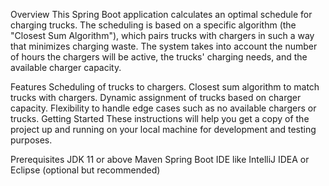 Overview
This Spring Boot application calculates an optimal schedule for charging trucks. The scheduling is based on a specific algorithm (the "Closest Sum Algorithm"), which pairs trucks with chargers in such a way that minimizes charging waste. The system takes into account the number of hours the chargers will be active, the trucks' charging needs, and the available charger capacity.

Features
Scheduling of trucks to chargers.
Closest sum algorithm to match trucks with chargers.
Dynamic assignment of trucks based on charger capacity.
Flexibility to handle edge cases such as no available chargers or trucks.
Getting Started
These instructions will help you get a copy of the project up and running on your local machine for development and testing purposes.

Prerequisites
JDK 11 or above
Maven
Spring Boot
IDE like IntelliJ IDEA or Eclipse (optional but recommended)
